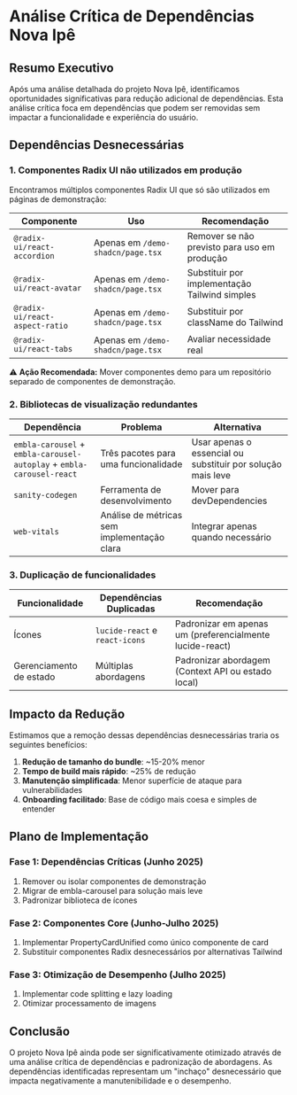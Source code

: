 # Análise Crítica de Dependências Nova Ipê

## Resumo Executivo

Após uma análise detalhada do projeto Nova Ipê, identificamos oportunidades significativas para redução adicional de dependências. Esta análise crítica foca em dependências que podem ser removidas sem impactar a funcionalidade e experiência do usuário.

## Dependências Desnecessárias

### 1. Componentes Radix UI não utilizados em produção

Encontramos múltiplos componentes Radix UI que só são utilizados em páginas de demonstração:

| Componente                     | Uso                               | Recomendação                                  |
| ------------------------------ | --------------------------------- | --------------------------------------------- |
| `@radix-ui/react-accordion`    | Apenas em `/demo-shadcn/page.tsx` | Remover se não previsto para uso em produção  |
| `@radix-ui/react-avatar`       | Apenas em `/demo-shadcn/page.tsx` | Substituir por implementação Tailwind simples |
| `@radix-ui/react-aspect-ratio` | Apenas em `/demo-shadcn/page.tsx` | Substituir por className do Tailwind          |
| `@radix-ui/react-tabs`         | Apenas em `/demo-shadcn/page.tsx` | Avaliar necessidade real                      |

⚠️ **Ação Recomendada:** Mover componentes demo para um repositório separado de componentes de demonstração.

### 2. Bibliotecas de visualização redundantes

| Dependência                                                           | Problema                                    | Alternativa                                                 |
| --------------------------------------------------------------------- | ------------------------------------------- | ----------------------------------------------------------- |
| `embla-carousel` + `embla-carousel-autoplay` + `embla-carousel-react` | Três pacotes para uma funcionalidade        | Usar apenas o essencial ou substituir por solução mais leve |
| `sanity-codegen`                                                      | Ferramenta de desenvolvimento               | Mover para devDependencies                                  |
| `web-vitals`                                                          | Análise de métricas sem implementação clara | Integrar apenas quando necessário                           |

### 3. Duplicação de funcionalidades

| Funcionalidade          | Dependências Duplicadas        | Recomendação                                             |
| ----------------------- | ------------------------------ | -------------------------------------------------------- |
| Ícones                  | `lucide-react` e `react-icons` | Padronizar em apenas um (preferencialmente lucide-react) |
| Gerenciamento de estado | Múltiplas abordagens           | Padronizar abordagem (Context API ou estado local)       |

## Impacto da Redução

Estimamos que a remoção dessas dependências desnecessárias traria os seguintes benefícios:

1. **Redução de tamanho do bundle**: ~15-20% menor
2. **Tempo de build mais rápido**: ~25% de redução
3. **Manutenção simplificada**: Menor superfície de ataque para vulnerabilidades
4. **Onboarding facilitado**: Base de código mais coesa e simples de entender

## Plano de Implementação

### Fase 1: Dependências Críticas (Junho 2025)

1. Remover ou isolar componentes de demonstração
2. Migrar de embla-carousel para solução mais leve
3. Padronizar biblioteca de ícones

### Fase 2: Componentes Core (Junho-Julho 2025)

1. Implementar PropertyCardUnified como único componente de card
2. Substituir componentes Radix desnecessários por alternativas Tailwind

### Fase 3: Otimização de Desempenho (Julho 2025)

1. Implementar code splitting e lazy loading
2. Otimizar processamento de imagens

## Conclusão

O projeto Nova Ipê ainda pode ser significativamente otimizado através de uma análise crítica de dependências e padronização de abordagens. As dependências identificadas representam um "inchaço" desnecessário que impacta negativamente a manutenibilidade e o desempenho.
